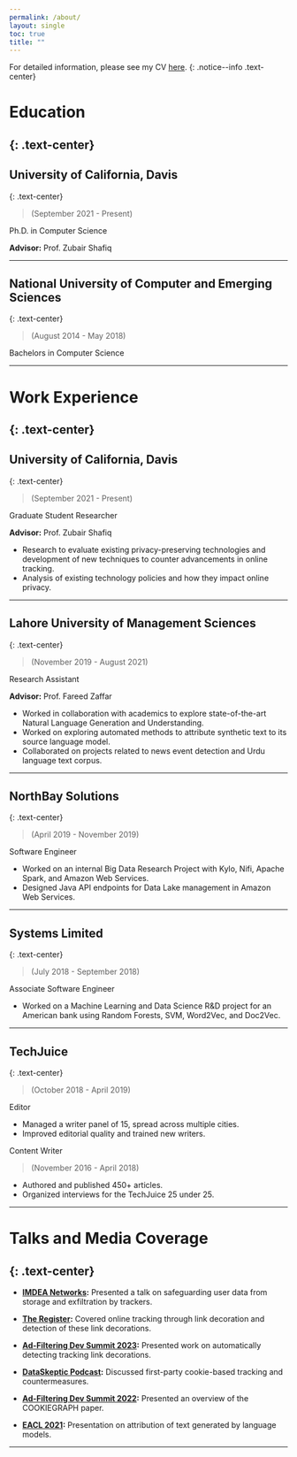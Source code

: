 ```yaml
---
permalink: /about/
layout: single
toc: true
title: ""
---
```

For detailed information, please see my CV [here](../assets/docs/CV.pdf).
{: .notice--info .text-center}

# Education
{: .text-center}
---
## **University of California, Davis**
{: .text-center}
>(September 2021 - Present)

Ph.D. in Computer Science

**Advisor:** Prof. Zubair Shafiq

---

## **National University of Computer and Emerging Sciences**
{: .text-center}
> (August 2014 - May 2018)

Bachelors in Computer Science

---
# Work Experience
{: .text-center}
---
## **University of California, Davis**
{: .text-center}
> (September 2021 - Present)

Graduate Student Researcher

**Advisor:** Prof. Zubair Shafiq

- Research to evaluate existing privacy-preserving technologies and development of new techniques to counter advancements in online tracking.
- Analysis of existing technology policies and how they impact online privacy.

---
## **Lahore University of Management Sciences**
{: .text-center}
> (November 2019 - August 2021)

Research Assistant

**Advisor:** Prof. Fareed Zaffar

- Worked in collaboration with academics to explore state-of-the-art Natural Language Generation and Understanding.
- Worked on exploring automated methods to attribute synthetic text to its source language model.
- Collaborated on projects related to news event detection and Urdu language text corpus.

---
## **NorthBay Solutions**
{: .text-center}
> (April 2019 - November 2019)

Software Engineer

- Worked on an internal Big Data Research Project with Kylo, Nifi, Apache Spark, and Amazon Web Services.
- Designed Java API endpoints for Data Lake management in Amazon Web Services.

---
## **Systems Limited**
{: .text-center}
> (July 2018 - September 2018)

Associate Software Engineer

- Worked on a Machine Learning and Data Science R&D project for an American bank using Random Forests, SVM, Word2Vec, and Doc2Vec.

---
## **TechJuice**
{: .text-center}
> (October 2018 - April 2019)

Editor

- Managed a writer panel of 15, spread across multiple cities.
- Improved editorial quality and trained new writers.

Content Writer  
> (November 2016 - April 2018)

- Authored and published 450+ articles.
- Organized interviews for the TechJuice 25 under 25.

---
# Talks and Media Coverage
{: .text-center}
---
- **[IMDEA Networks](https://networks.imdea.org/whatsnew/events-agenda/beyond-third-party-cookies-safeguarding-user-data-from-storage-and-exfiltration-with-cookiegraph-and-purl/):** Presented a talk on safeguarding user data from storage and exfiltration by trackers.

- **[The Register](https://www.theregister.com/2023/10/06/link_tracking_privacy/):** Covered online tracking through link decoration and detection of these link decorations.

- **[Ad-Filtering Dev Summit 2023](https://www.youtube.com/watch?v=vV-PIf9uFuM):** Presented work on automatically detecting tracking link decorations.

- **[DataSkeptic Podcast](https://dataskeptic.com/blog/episodes/2022/first-party-tracking-cookies):** Discussed first-party cookie-based tracking and countermeasures.

- **[Ad-Filtering Dev Summit 2022](https://www.youtube.com/watch?v=gRDmyoM2A0Y):** Presented an overview of the COOKIEGRAPH paper.

- **[EACL 2021](https://www.virtual2021.eacl.org/paper_main.753.html):** Presentation on attribution of text generated by language models.
---